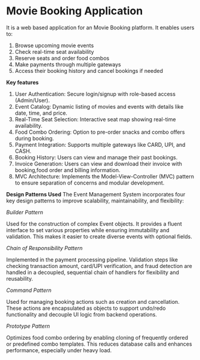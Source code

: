 # Movie Booking Application

It is a web based application for an Movie Booking platform. 
It enables users to:
1. Browse upcoming movie events
2. Check real-time seat availability
3. Reserve seats and order food combos
4. Make payments through multiple gateways
5. Access their booking history and cancel bookings if needed

**Key features**
1. User Authentication: Secure login/signup with role-based access (Admin/User).
2. Event Catalog: Dynamic listing of movies and events with details like date, time, and price.
3. Real-Time Seat Selection: Interactive seat map showing real-time availability.
4. Food Combo Ordering: Option to pre-order snacks and combo offers during booking.
5. Payment Integration: Supports multiple gateways like CARD, UPI, and CASH.
6. Booking History: Users can view and manage their past bookings.
7. Invoice Generation: Users can view and download their invoice with booking,food order and billing information.
8. MVC Architecture: Implements the Model-View-Controller (MVC) pattern to ensure separation of concerns and modular development.

**Design Patterns Used**
The Event Management System incorporates four key design patterns to improve scalability, maintainability, and flexibility:

*Builder Pattern*

Used for the construction of complex Event objects. It provides a fluent interface to set various properties while ensuring immutability and validation. This makes it easier to create diverse events with optional fields.

*Chain of Responsibility Pattern*

Implemented in the payment processing pipeline. Validation steps like checking transaction amount, card/UPI verification, and fraud detection are handled in a decoupled, sequential chain of handlers for flexibility and reusability.

*Command Pattern*

Used for managing booking actions such as creation and cancellation. These actions are encapsulated as objects to support undo/redo functionality and decouple UI logic from backend operations.

*Prototype Pattern*

Optimizes food combo ordering by enabling cloning of frequently ordered or predefined combo templates. This reduces database calls and enhances performance, especially under heavy load.


